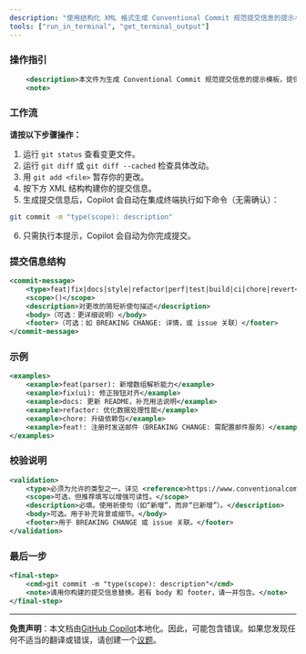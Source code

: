 ```yaml
---
description: "使用结构化 XML 格式生成 Conventional Commit 规范提交信息的提示与工作流。引导用户创建标准化、描述性强的提交信息，符合 Conventional Commits 规范，包含操作指引、示例和校验说明。"
tools: ["run_in_terminal", "get_terminal_output"]
---
```


### 操作指引

```xml
	<description>本文件为生成 Conventional Commit 规范提交信息的提示模板，提供操作指引、示例和格式规范，帮助用户按照 Conventional Commits 规范编写标准化、描述性强的提交信息。</description>
	<note>
```

### 工作流

**请按以下步骤操作：**

1. 运行 `git status` 查看变更文件。
2. 运行 `git diff` 或 `git diff --cached` 检查具体改动。
3. 用 `git add <file>` 暂存你的更改。
4. 按下方 XML 结构构建你的提交信息。
5. 生成提交信息后，Copilot 会自动在集成终端执行如下命令（无需确认）：

```bash
git commit -m "type(scope): description"
```

6. 只需执行本提示，Copilot 会自动为你完成提交。

### 提交信息结构

```xml
<commit-message>
	<type>feat|fix|docs|style|refactor|perf|test|build|ci|chore|revert</type>
	<scope>()</scope>
	<description>对更改的简短祈使句描述</description>
	<body>（可选：更详细说明）</body>
	<footer>（可选：如 BREAKING CHANGE: 详情，或 issue 关联）</footer>
</commit-message>
```

### 示例

```xml
<examples>
	<example>feat(parser): 新增数组解析能力</example>
	<example>fix(ui): 修正按钮对齐</example>
	<example>docs: 更新 README，补充用法说明</example>
	<example>refactor: 优化数据处理性能</example>
	<example>chore: 升级依赖包</example>
	<example>feat!: 注册时发送邮件（BREAKING CHANGE: 需配置邮件服务）</example>
</examples>
```

### 校验说明

```xml
<validation>
	<type>必须为允许的类型之一。详见 <reference>https://www.conventionalcommits.org/zh-hans/v1.0.0/#summary</reference></type>
	<scope>可选，但推荐填写以增强可读性。</scope>
	<description>必填。使用祈使句（如“新增”，而非“已新增”）。</description>
	<body>可选。用于补充背景或细节。</body>
	<footer>用于 BREAKING CHANGE 或 issue 关联。</footer>
</validation>
```

### 最后一步

```xml
<final-step>
	<cmd>git commit -m "type(scope): description"</cmd>
	<note>请用你构建的提交信息替换。若有 body 和 footer，请一并包含。</note>
</final-step>
```

---

**免责声明**：本文档由[GitHub Copilot](https://docs.github.com/copilot/about-github-copilot/what-is-github-copilot)本地化。因此，可能包含错误。如果您发现任何不适当的翻译或错误，请创建一个[议题](../../issues)。
